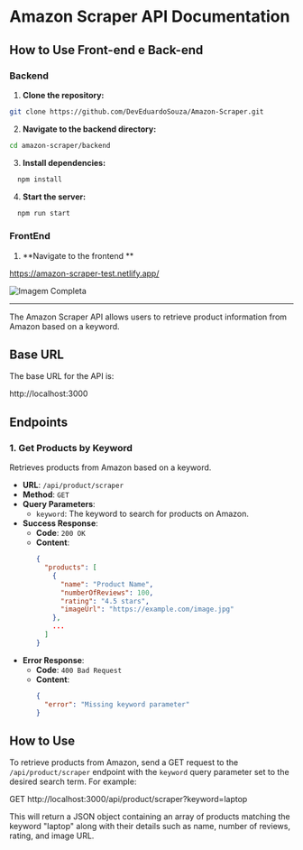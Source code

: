 # Amazon Scraper API Documentation

## How to Use Front-end e Back-end

### Backend

1. **Clone the repository:**

```bash
git clone https://github.com/DevEduardoSouza/Amazon-Scraper.git
```

2. **Navigate to the backend directory:**

```bash
cd amazon-scraper/backend
```


3. **Install dependencies:**

```bash
  npm install
````

4. **Start the server:**

```bash
  npm run start
````

### FrontEnd

1. **Navigate to the frontend **
   
  https://amazon-scraper-test.netlify.app/


![Imagem Completa](frontend/imgs/img-full.png)

------

The Amazon Scraper API allows users to retrieve product information from Amazon based on a keyword.

## Base URL

The base URL for the API is:

http://localhost:3000

## Endpoints

### 1. Get Products by Keyword

Retrieves products from Amazon based on a keyword.

- **URL**: `/api/product/scraper`
- **Method**: `GET`
- **Query Parameters**:
  - `keyword`: The keyword to search for products on Amazon.
- **Success Response**:
  - **Code**: `200 OK`
  - **Content**: 
    ```json
    {
      "products": [
        {
          "name": "Product Name",
          "numberOfReviews": 100,
          "rating": "4.5 stars",
          "imageUrl": "https://example.com/image.jpg"
        },
        ...
      ]
    }
    ```
- **Error Response**:
  - **Code**: `400 Bad Request`
  - **Content**: 
    ```json
    {
      "error": "Missing keyword parameter"
    }
    ```

## How to Use

To retrieve products from Amazon, send a GET request to the `/api/product/scraper` endpoint with the `keyword` query parameter set to the desired search term. For example:

GET http://localhost:3000/api/product/scraper?keyword=laptop


This will return a JSON object containing an array of products matching the keyword "laptop" along with their details such as name, number of reviews, rating, and image URL.



